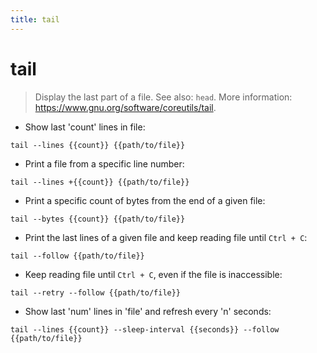 ```yaml
---
title: tail
---
```

# tail

> Display the last part of a file.
> See also: `head`.
> More information: <https://www.gnu.org/software/coreutils/tail>.

- Show last 'count' lines in file:

`tail --lines {{count}} {{path/to/file}}`

- Print a file from a specific line number:

`tail --lines +{{count}} {{path/to/file}}`

- Print a specific count of bytes from the end of a given file:

`tail --bytes {{count}} {{path/to/file}}`

- Print the last lines of a given file and keep reading file until `Ctrl + C`:

`tail --follow {{path/to/file}}`

- Keep reading file until `Ctrl + C`, even if the file is inaccessible:

`tail --retry --follow {{path/to/file}}`

- Show last 'num' lines in 'file' and refresh every 'n' seconds:

`tail --lines {{count}} --sleep-interval {{seconds}} --follow {{path/to/file}}`
